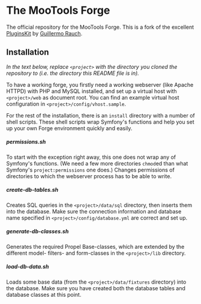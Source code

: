 The MooTools Forge
==================

The official repository for the MooTools Forge. This is a fork of the excellent [PluginsKit](https://github.com/guille/PluginsKit) by [Guillermo Rauch](https://github.com/guille).

Installation
------------

*In the text below, replace `<project>` with the directory you cloned the repository to (i.e. the directory this README file is in).*

To have a working forge, you firstly need a working webserver (like Apache HTTPD) with PHP and MySQL installed, and set up a virtual host with `<project>/web` as document root. You can find an example virtual host configuration in `<project>/config/vhost.sample`.

For the rest of the installation, there is an `install` directory with a number of shell scripts. These shell scripts wrap Symfony's functions and help you set up your own Forge environment quickly and easily.

##### permissions.sh
To start with the exception right away, this one does not wrap any of Symfony's functions. (We need a few more directories `chmod`ed than what Symfony's `project:permissions` one does.)
Changes permissions of directories to which the webserver process has to be able to write.

##### create-db-tables.sh
Creates SQL queries in the `<project>/data/sql` directory, then inserts them into the database.
Make sure the connection information and database name specified in `<project>/config/database.yml` are correct and set up.

##### generate-db-classes.sh
Generates the required Propel Base-classes, which are extended by the different model- filters- and form-classes in the `<project>/lib` directory.

##### load-db-data.sh
Loads some base data (from the `<project>/data/fixtures` directory) into the database.
Make sure you have created both the database tables and database classes at this point.
